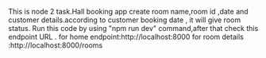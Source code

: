 This is node 2 task.Hall booking app create room name,room id ,date and customer details.according to customer booking date , it will give room status.
Run this code by using "npm run dev" command,after that check this endpoint URL .
for home endpoint:http://localhost:8000
for room details :http://localhost:8000/rooms